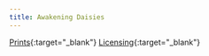 ```yaml
---
title: Awakening Daisies
---
```

[Prints](https://pixels.com/featured/awakening-daisies-brady-lane.html){:target="_blank"}
[Licensing](https://licensing.pixels.com/featured/awakening-daisies-brady-lane.html){:target="_blank"}